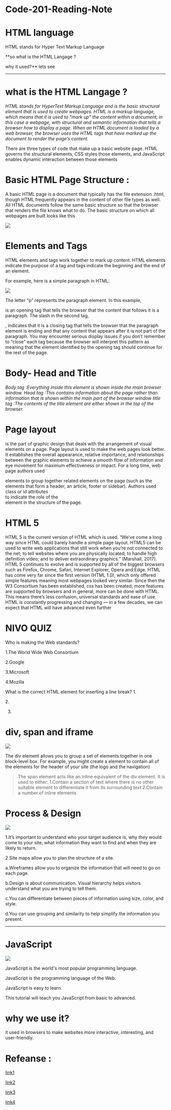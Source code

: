 # Code-201-Reading-Note

# HTML language

HTML stands for Hyper Text Markup Language 

**so what is the HTML Langage ?

why it used?** lets see

___________


 # what is the HTML Langage ?

*HTML stands for HyperText Markup Language and is the basic structural element that is used to create webpages. HTML is a markup language, which means that it is used to “mark up” the content within a document, in this case a webpage, with structural and semantic information that tells a browser how to display a page. When an HTML document is loaded by a web browser, the browser uses the HTML tags that have marked up the document to render the page’s content.*

There are three types of code that make up a basic website page. HTML governs the structural elements, CSS styles those elements, and JavaScript enables dynamic interaction between those elements

# Basic HTML Page Structure :

A basic HTML page is a document that typically has the file extension .html, though HTML frequently appears in the content of other file types as well. All HTML documents follow the same basic structure so that the browser that renders the file knows what to do. The basic structure on which all webpages are built looks like this

![](https://user-images.githubusercontent.com/79096538/109400922-30ed3d80-7954-11eb-83aa-53e09bab07c3.png)

# Elements and Tags 

HTML elements and tags work together to mark up content. HTML elements indicate the purpose of a tag and tags indicate the beginning and the end of an element.

For example, here is a simple paragraph in HTML:

![](https://uploads-ssl.webflow.com/5cc48232d9da33f6d07f14bd/5ddb3628578bab4af7287c97_1*ZxkdCMWhlO0R576HsR61Nw.png)

The letter “p” represents the paragraph element. In this example, <p> is an opening tag that tells the browser that the content that follows it is a paragraph. The slash in the second tag, </p>, indicates that it is a closing tag that tells the browser that the paragraph element is ending and that any content that appears after it is not part of the paragraph. You may encounter serious display issues if you don’t remember to “close” each tag because the browser will interpret this pattern as meaning that the element identified by the opening tag should continue for the rest of the page.

# Body- Head and Title
*Body tag :Everything inside this element is shown inside the main browser window.*
*Head tag :This contains information about the page rather than information that is shown within the main part of the browser window*
*title tag :The contents of the title element are either shown in the top of the browser.*

# Page layout

is the part of graphic design that deals with the arrangement of visual elements on a page. Page layout is used to make the web pages look better. It establishes the overall appearance, relative importance, and relationships between the graphic elements to achieve a smooth flow of information and eye movement for maximum effectiveness or impact.
For a long time, web page authors used <div> elements to group together related elements on the page (such as the elements that form a header, an article, footer or sidebar). Authors used class or id attributes  
to indicate the role of the <div> element in the structure of the page.
  
 # HTML 5
HTML 5 is the current version of HTML which is used. “We’ve come a long way since HTML could barely handle a simple page layout. HTML5 can be used to write web applications that still work when you’re not connected to the net; to tell websites where you are physically located; to handle high definition video; and to deliver extraordinary graphics.” (Marshall, 2017). HTML 5 continues to evolve and is supported by all of the biggest browsers such as Firefox, Chrome, Safari, Internet Explorer, Opera and Edge.
HTML has come very far since the first version (HTML 1.0), which only offered simple features meaning most webpages looked very similar. Since then the W3 Consortium has been established, css has been created, more features are supported by browsers and in general, more can be done with HTML. This means there’s less confusion, universal standards and ease of use. HTML is constantly progressing and changing — in a few decades, we can expect that HTML will have advanced even further


# NIVO QUIZ 

Who is making the Web standards?

1.The World Wide Web Consortium

2.Google

3.Microsoft

4.Mozilla


What is the correct HTML element for inserting a line break?
1.<br>

2.<ib>
 
3. <beak>

# div, span and iframe
![](https://i.ytimg.com/vi/9-infNA_Z44/maxresdefault.jpg)

The div element allows you to group a set of elements together in one block-level box. For example, you might create a
element to contain all of the elements for the header of your site (the logo and the navigation)

> The span element acts like an inline equivalent of the div element. It is used to either:
1.Contain a section of text where there is no other suitable element to differentiate it from its surrounding text
2.Contain a number of inline elements


# Process & Design
![](https://4.bp.blogspot.com/-oxVAJYOgeyk/VvU9V6B5m2I/AAAAAAAAHII/M6-hanpx1eoUUSTEpWOuV7u3xYIvVzGTw/s640/design-process.png)

1.It’s important to understand who your target audience is, why they would come to your site, what information they want to find and when they are likely to return.

2.Site maps allow you to plan the structure of a site.

a.Wireframes allow you to organize the information that will need to go on each page.

b.Design is about communication. Visual hierarchy helps visitors understand what you are trying to tell them.

c.You can differentiate between pieces of information using size, color, and style.

d.You can use grouping and similarity to help simplify the information you present.
________________

# JavaScript

![](https://4.bp.blogspot.com/-PQHNOWFNS9o/XAkNsyPerCI/AAAAAAAALks/ONXxkKH3lRwskA3cfiqPa-cGKlt8u-l6wCLcBGAs/s1600/javascript.jpg)

JavaScript is the world's most popular programming language.

JavaScript is the programming language of the Web.

JavaScript is easy to learn.

This tutorial will teach you JavaScript from basic to advanced.

# why we use it?
it used in browsers to make websites more interactive, interesting, and user-friendly.

# Refeanse :
[link1](https://www.geeksforgeeks.org/html-layout/)

[link2](https://bethsoderberg.com/blog/html-basics-elements-tags-and-document-structure/)

[link3](http://www.htmlandcssbook.com/code-samples/)

[link4](https://www.w3schools.com/quiztest/quiztest.asp?qtest=HTML)









